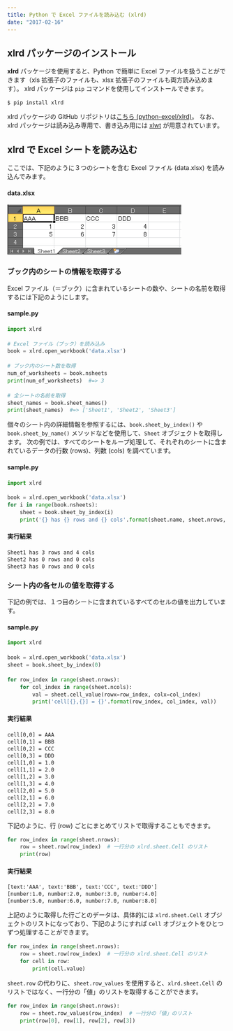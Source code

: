 ```yaml
---
title: Python で Excel ファイルを読み込む (xlrd)
date: "2017-02-16"
---
```


xlrd パッケージのインストール
----

**xlrd** パッケージを使用すると、Python で簡単に Excel ファイルを扱うことができます（xls 拡張子のファイルも、xlsx 拡張子のファイルも両方読み込めます）。
xlrd パッケージは `pip` コマンドを使用してインストールできます。

```
$ pip install xlrd
```

xlrd パッケージの GitHub リポジトリは[こちら (python-excel/xlrd)](https://github.com/python-excel/xlrd)。
なお、xlrd パッケージは読み込み専用で、書き込み用には [xlwt](https://github.com/python-excel/xlwt) が用意されています。


xlrd で Excel シートを読み込む
----

ここでは、下記のように３つのシートを含む Excel ファイル (data.xlsx) を読み込んでみます。

#### data.xlsx

![read-excel-file.png](./read-excel-file.png)


### ブック内のシートの情報を取得する

Excel ファイル（＝ブック）に含まれているシートの数や、シートの名前を取得するには下記のようにします。

#### sample.py

~~~ python
import xlrd

# Excel ファイル（ブック）を読み込み
book = xlrd.open_workbook('data.xlsx')

# ブック内のシート数を取得
num_of_worksheets = book.nsheets
print(num_of_worksheets)  #=> 3

# 全シートの名前を取得
sheet_names = book.sheet_names()
print(sheet_names)  #=> ['Sheet1', 'Sheet2', 'Sheet3']
~~~

個々のシート内の詳細情報を参照するには、`book.sheet_by_index()` や `book.sheet_by_name()` メソッドなどを使用して、`Sheet` オブジェクトを取得します。
次の例では、すべてのシートをループ処理して、それぞれのシートに含まれているデータの行数 (rows)、列数 (cols) を調べています。

#### sample.py

~~~ python
import xlrd

book = xlrd.open_workbook('data.xlsx')
for i in range(book.nsheets):
    sheet = book.sheet_by_index(i)
    print('{} has {} rows and {} cols'.format(sheet.name, sheet.nrows, sheet.ncols))
~~~

#### 実行結果

~~~
Sheet1 has 3 rows and 4 cols
Sheet2 has 0 rows and 0 cols
Sheet3 has 0 rows and 0 cols
~~~

### シート内の各セルの値を取得する

下記の例では、１つ目のシートに含まれているすべてのセルの値を出力しています。

#### sample.py

~~~ python
import xlrd

book = xlrd.open_workbook('data.xlsx')
sheet = book.sheet_by_index(0)

for row_index in range(sheet.nrows):
    for col_index in range(sheet.ncols):
        val = sheet.cell_value(rowx=row_index, colx=col_index)
        print('cell[{},{}] = {}'.format(row_index, col_index, val))
~~~

#### 実行結果

~~~
cell[0,0] = AAA
cell[0,1] = BBB
cell[0,2] = CCC
cell[0,3] = DDD
cell[1,0] = 1.0
cell[1,1] = 2.0
cell[1,2] = 3.0
cell[1,3] = 4.0
cell[2,0] = 5.0
cell[2,1] = 6.0
cell[2,2] = 7.0
cell[2,3] = 8.0
~~~

下記のように、行 (row) ごとにまとめてリストで取得することもできます。

~~~ python
for row_index in range(sheet.nrows):
    row = sheet.row(row_index)  # 一行分の xlrd.sheet.Cell のリスト
    print(row)
~~~

#### 実行結果

~~~
[text:'AAA', text:'BBB', text:'CCC', text:'DDD']
[number:1.0, number:2.0, number:3.0, number:4.0]
[number:5.0, number:6.0, number:7.0, number:8.0]
~~~

上記のように取得した行ごとのデータは、具体的には `xlrd.sheet.Cell` オブジェクトのリストになっており、下記のようにすれば `Cell` オブジェクトをひとつずつ処理することができます。

~~~ python
for row_index in range(sheet.nrows):
    row = sheet.row(row_index)  # 一行分の xlrd.sheet.Cell のリスト
    for cell in row:
        print(cell.value)
~~~

`sheet.row` の代わりに、`sheet.row_values` を使用すると、`xlrd.sheet.Cell` のリストではなく、一行分の「値」のリストを取得することができます。

~~~ python
for row_index in range(sheet.nrows):
    row = sheet.row_values(row_index)  # 一行分の「値」のリスト
    print(row[0], row[1], row[2], row[3])
~~~

